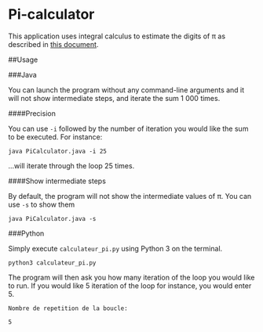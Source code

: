 # Pi-calculator

This application uses integral calculus to estimate the digits of π as described in [this document](PI-Calculator-java/Taylor_Series__Pi_approximation.pdf).

##Usage

###Java

You can launch the program without any command-line arguments and it will not show intermediate steps, and iterate the sum 1 000 times.

####Precision

You can use `-i` followed by the number of iteration you would like the sum to be executed. For instance:

```shell
java PiCalculator.java -i 25
```

...will iterate through the loop 25 times.

####Show intermediate steps

By default, the program will not show the intermediate values of π. You can use `-s` to show them

```shell
java PiCalculator.java -s
```

###Python

Simply execute `calculateur_pi.py` using Python 3 on the terminal.

```shell
python3 calculateur_pi.py
```

The program will then ask you how many iteration of the loop you would like to run. If you would like 5 iteration of the loop for instance, you would enter 5.

```
Nombre de repetition de la boucle:

5
```